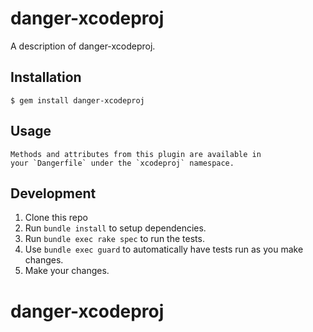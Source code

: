 # danger-xcodeproj

A description of danger-xcodeproj.

## Installation

    $ gem install danger-xcodeproj

## Usage

    Methods and attributes from this plugin are available in
    your `Dangerfile` under the `xcodeproj` namespace.

## Development

1. Clone this repo
2. Run `bundle install` to setup dependencies.
3. Run `bundle exec rake spec` to run the tests.
4. Use `bundle exec guard` to automatically have tests run as you make changes.
5. Make your changes.
# danger-xcodeproj
